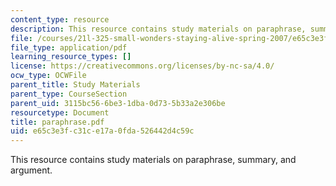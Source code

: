```yaml
---
content_type: resource
description: This resource contains study materials on paraphrase, summary, and argument.
file: /courses/21l-325-small-wonders-staying-alive-spring-2007/e65c3e3fc31ce17a0fda526442d4c59c_paraphrase.pdf
file_type: application/pdf
learning_resource_types: []
license: https://creativecommons.org/licenses/by-nc-sa/4.0/
ocw_type: OCWFile
parent_title: Study Materials
parent_type: CourseSection
parent_uid: 3115bc56-6be3-1dba-0d73-5b33a2e306be
resourcetype: Document
title: paraphrase.pdf
uid: e65c3e3f-c31c-e17a-0fda-526442d4c59c
---
```

This resource contains study materials on paraphrase, summary, and argument.